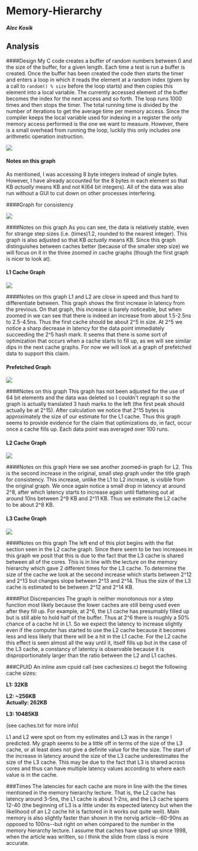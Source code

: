 # Memory-Hierarchy
##### Alec Kosik
## Analysis
####Design
My C code creates a buffer of random numbers between 0 and the size of the buffer, for a given length.  Each time a test is run
a buffer is created.  Once the buffer has been created the code then starts the timer and enters a loop in which it reads the element
at a random index (given by a call to `random() % size` before the loop starts) and then copies this element into a local variable.
The currently accessed element of the buffer becomes the index for the next access and so forth.  The loop runs 1000 times and then 
stops the timer.  The total running time is divided by the number of iterations to get the average time per memory access.  Since
the compiler keeps the local variable used for indexing in a register the only memory access performed is the one we want to measure.
However, there is a small overhead from running the loop, luckily this only includes one arithmetic operation instruction.

![](https://github.com/akosik/Memory-Hierarchy/blob/master/tests.png "")

#### Notes on this graph
As mentioned, I was accessing 8 byte integers instead of single bytes.  However, I have already accounted for the 8 bytes in each element
so that KB *actually* means KB and not K(64 bit integers).  All of the data was also run without a GUI to cut down on other processes
interfering.

####Graph for consistency

![](https://github.com/akosik/Memory-Hierarchy/blob/master/testslong.png "")

####Notes on this graph
As you can see, the data is relatively stable, even for strange step sizes (i.e. (times)1.2, rounded to the nearest integer).
This graph is also adjusted so that KB *actually* means KB.  Since this graph distinguishes between caches better (because of 
the smaller step size) we will focus on it in the three zoomed in cache graphs (though the first graph is nicer to look at).

#### L1 Cache Graph

![](https://github.com/akosik/Memory-Hierarchy/blob/master/L1.png "")

####Notes on this graph
L1 and L2 are close in speed and thus hard to differentiate between.  This graph shows the first increase in latency from the
previous.  On that graph, this increase is barely noticeable, but when zoomed in we can see that there is indeed an increase from
about 1.5-2.5ns to 2.5-4.5ns.  Thus the first cache should be about 2^5 in size.  At 2^5 we notice a sharp decrease in latency for the data
point immediately succeeding the 2^5 hash mark.  It seems that there is some sort of optimization that occurs when a cache starts to fill
up, as we will see similar dips in the next cache graphs.  For now we will look at a graph of prefetched data to support this claim.

#### Prefetched Graph

![](https://github.com/akosik/Memory-Hierarchy/blob/master/prefetched.png "")

####Notes on this graph
This graph has not been adjusted for the use of 64 bit elements and the data was deleted so I couldn't regraph it so the graph is actually translated 3 hash marks 
to the left (the first peak should actually be at 2^15).  After calculation we notice that 2^15 bytes is approximately the size
of our estimate for the L1 cache.  Thus this graph seems to provide evidence for the claim that optimizations do, in fact, occur
once a cache fills up.  Each data point was averaged over 100 runs.

#### L2 Cache Graph

![](https://github.com/akosik/Memory-Hierarchy/blob/master/L2.png "")

####Notes on this graph
Here we see another zoomed-in graph for L2.  This is the second increase in the original, small step graph under the title graph for consistency.
This increase, unlike the L1 to L2 increase, is visible from  the original graph.  We once again notice a small drop in latency at around 
2^8, after which latency starts to increase again until flattening out at around 10ns between 2^9 KB and 2^11 KB.  Thus we estimate the L2 cache to be
about 2^8 KB.

#### L3 Cache Graph

![](https://github.com/akosik/Memory-Hierarchy/blob/master/L3.png "")

####Notes on this graph
The left end of this plot begins with the flat section seen in the L2 cache graph.  Since there seem to be two increases in this graph
we posit that this is due to the fact that the L3 cache is shared between all of the cores.  This is in line with the lecture on the memory hierarchy
which gave 2 different times for the L3 cache.  To determine the size of the cache we look at the second increase which starts between
2^12 and 2^13 but changes slope between 2^13 and 2^14.  Thus the size of the L3 cache is estimated to be between 2^12 and 2^14 KB.

####Plot Discrepancies
The graph is neither monotonous nor a step function most likely because the lower caches are still being used even after they fill up.
For example, at 2^6, the L1 cache has presumably filled up but is still able to hold half of the buffer.  Thus at 2^6 there is roughly
a 50% chance of a cache hit in L1.  So we expect the latency to increase slightly even if the computer has started to use the L2 cache
because it becomes less and less likely that there will be a hit in the L1 cache.  For the L2 cache this effect is seen almost all the way until 
it, itself fills up but in the case of the L3 cache, a constancy of latentcy is observable because it is disproportionately larger than the ratio 
between the L2 and L1 caches.

###CPUID
An inline asm cpuid call (see cachesizes.c) begot the following cache sizes:

**L1: 32KB**

**L2: ~256KB**  
**Actually: 262KB**

**L3: 10485KB**

(see caches.txt for more info)

L1 and L2 were spot on from my estimates and L3 was in the range I predicted.  My graph seems to be a little off in terms of the size 
of the L3 cache, or at least does not give a definite value for the the size.  The start of the increase in latency around the size 
of the L3 cache underestimates the size of the L3 cache.  This may be due to the fact that L3 is shared across cores and thus can have multiple
latency values according to where each value is in the cache.

###Times
The latencies for each cache are more in line with the the times mentioned in the memory hierarchy lecture.  That is, the L2 cache
has latency around 3-5ns, the L1 cache is about 1-2ns, and the L3 cache spans 12-40 (the beginning of L3 is a little under its expected latency but when the likelihood of an L2 cache hit is factored in it works out quite well).  Main memory is also slightly faster than shown in the norvig article--60-90ns as opposed to 100ns--but right on when compared to the number in the memory hierarchy lecture.  I assume that caches have sped up since 1998, when the article was written, so I think the slide from class is more accurate.
